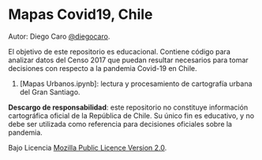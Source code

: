 # Mapas Covid19, Chile

Autor: Diego Caro [@diegocaro](http://twitter.com/diegocaro/).

El objetivo de este repositorio es educacional. Contiene código para analizar
datos del Censo 2017 que puedan resultar necesarios para tomar decisiones
con respecto a la pandemia Covid-19 en Chile.

1. [Mapas Urbanos.ipynb]: lectura y procesamiento de cartografía urbana del Gran Santiago.


**Descargo de responsabilidad**: este repositorio no constituye información cartográfica oficial de la República de Chile. Su único fin es educativo, y no debe ser utilizada como referencia para decisiones oficiales sobre la pandemia.

Bajo Licencia [Mozilla Public Licence Version 2.0](https://mozilla.org/MPL/2.0/).